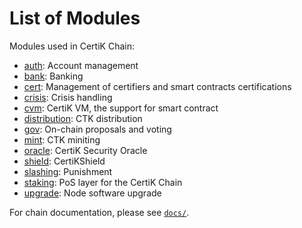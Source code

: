 # List of Modules

Modules used in CertiK Chain:

- [auth](auth): Account management
- [bank](bank): Banking
- [cert](cert): Management of certifiers and smart contracts certifications
- [crisis](crisis): Crisis handling
- [cvm](cvm): CertiK VM, the support for smart contract
- [distribution](distribution): CTK distribution
- [gov](gov): On-chain proposals and voting
- [mint](mint): CTK miniting
- [oracle](oracle): CertiK Security Oracle
- [shield](shield): CertiKShield
- [slashing](slashing): Punishment
- [staking](staking): PoS layer for the CertiK Chain
- [upgrade](upgrade): Node software upgrade

For chain documentation, please see [`docs/`](../docs).
